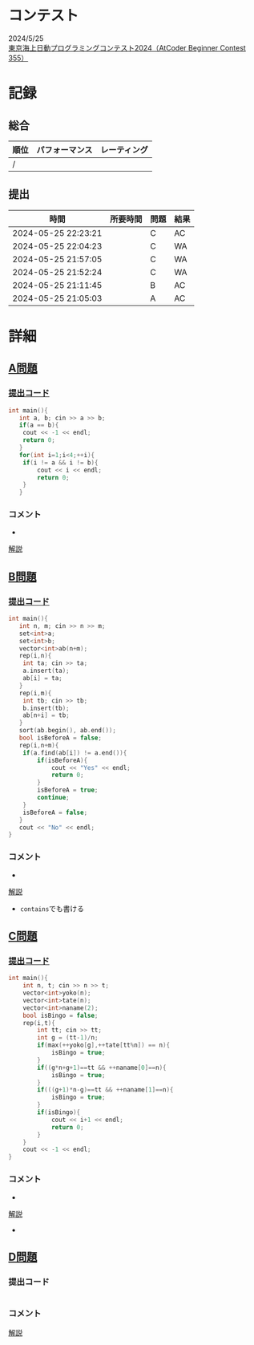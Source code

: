 # コンテスト
2024/5/25<br>
[東京海上日動プログラミングコンテスト2024（AtCoder Beginner Contest 355）](https://atcoder.jp/contests/abc355)

# 記録
## 総合
|  順位  |  パフォーマンス  | レーティング |
| ---- | ---- | ---- |
|   /   |  |  |

## 提出
|  時間  |  所要時間  |  問題  | 結果 |
| ---- | ---- | ---- | ---- |
| 2024-05-25 22:23:21 |  | C | AC |
| 2024-05-25 22:04:23 |  | C | WA |
| 2024-05-25 21:57:05 |  | C | WA |
| 2024-05-25 21:52:24 |  | C | WA |
| 2024-05-25 21:11:45 |  | B | AC |
| 2024-05-25 21:05:03 |  | A | AC |


# 詳細
## [A問題](https://atcoder.jp/contests/abc355/tasks/abc355_a)
### [提出コード](https://atcoder.jp/contests/abc355/submissions/53833717)
```c++
int main(){
   int a, b; cin >> a >> b;
   if(a == b){
    cout << -1 << endl;
    return 0;
   }
   for(int i=1;i<4;++i){
    if(i != a && i != b){
        cout << i << endl;
        return 0;
    }
   }

```

### コメント

* 

[解説](https://atcoder.jp/contests/abc355/editorial/10075)


## [B問題](https://atcoder.jp/contests/abc355/tasks/abc355_b)
### [提出コード](https://atcoder.jp/contests/abc355/submissions/53842681)
```c++
int main(){
   int n, m; cin >> n >> m;
   set<int>a;
   set<int>b;
   vector<int>ab(n+m);
   rep(i,n){
    int ta; cin >> ta;
    a.insert(ta);
    ab[i] = ta;
   }
   rep(i,m){
    int tb; cin >> tb;
    b.insert(tb);
    ab[n+i] = tb;
   }
   sort(ab.begin(), ab.end());
   bool isBeforeA = false;
   rep(i,n+m){
    if(a.find(ab[i]) != a.end()){
        if(isBeforeA){
            cout << "Yes" << endl;
            return 0;
        }
        isBeforeA = true;
        continue;
    }
    isBeforeA = false;
   }
   cout << "No" << endl;
}
```

### コメント

* 

[解説](https://atcoder.jp/contests/abc355/editorial/10076)

* ```contains```でも書ける


## [C問題](https://atcoder.jp/contests/abc355/tasks/abc355_c)
### [提出コード]()

```c++
int main(){
    int n, t; cin >> n >> t;
    vector<int>yoko(n);
    vector<int>tate(n);
    vector<int>naname(2);
    bool isBingo = false;
    rep(i,t){
        int tt; cin >> tt;
        int g = (tt-1)/n;
        if(max(++yoko[g],++tate[tt%n]) == n){
            isBingo = true;
        }
        if((g*n+g+1)==tt && ++naname[0]==n){
            isBingo = true;
        }
        if(((g+1)*n-g)==tt && ++naname[1]==n){
            isBingo = true;
        }
        if(isBingo){
            cout << i+1 << endl;
            return 0;
        }
    }
    cout << -1 << endl;
}
```

### コメント
* 

[解説](https://atcoder.jp/contests/abc355/editorial/10073)

* 


## [D問題]()
### 提出コード

```c++

```

### コメント

[解説]()
